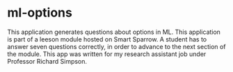 # ml-options
This application generates questions about options in ML. This application is part of a leeson module hosted on Smart Sparrow. A student has to answer seven questions correctly, in order to advance to the next section of the module. This app was written for my research assistant job under Professor Richard Simpson.
